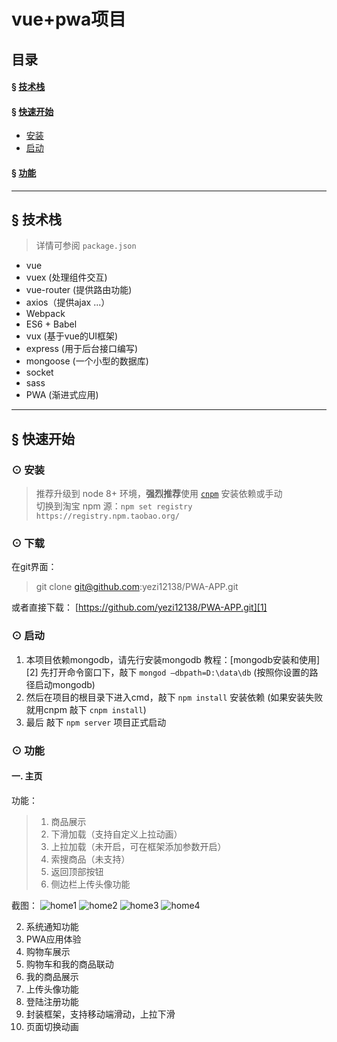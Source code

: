 # vue+pwa项目


## 目录
#### &sect; [技术栈](#features)
#### &sect; [快速开始](#getting-started)
  * [安装](#installation)
  * [启动](#start)

#### &sect; [功能](#feature)

****

## <a name="features">&sect; 技术栈</a>
> 详情可参阅 `package.json`

* vue
* vuex (处理组件交互)
* vue-router (提供路由功能)
* axios（提供ajax ...）
* Webpack
* ES6 + Babel
* vux (基于vue的UI框架)
* express (用于后台接口编写)
* mongoose (一个小型的数据库)
* socket
* sass
* PWA (渐进式应用)

***

## <a name="getting-started">&sect; 快速开始</a>


### <a name="installation">⊙ 安装</a>
> 推荐升级到 node 8+ 环境，**强烈推荐**使用 [`cnpm`](https://github.com/cnpm/cnpm) 安装依赖或手动   
> 切换到淘宝 npm 源：`npm set registry https://registry.npm.taobao.org/`  

### ⊙ 下载
在git界面：
> git clone git@github.com:yezi12138/PWA-APP.git

或者直接下载： [https://github.com/yezi12138/PWA-APP.git][1]

### <a name="start">⊙ 启动</a>
1. 本项目依赖mongodb，请先行安装mongodb 教程：[mongodb安装和使用][2]
先打开命令窗口下，敲下 `mongod –dbpath=D:\data\db`  (按照你设置的路径启动mongodb)
2. 然后在项目的根目录下进入cmd，敲下 `npm install` 安装依赖 (如果安装失败就用cnpm 敲下 `cnpm install`)
3. 最后 敲下 `npm server` 项目正式启动

### <a name="feature">⊙ 功能</a>
#### 一. 主页

功能： 
> 1. 商品展示
> 2. 下滑加载（支持自定义上拉动画）
> 3. 上拉加载（未开启，可在框架添加参数开启）
> 4. 索搜商品（未支持）
> 5. 返回顶部按钮
> 6. 侧边栏上传头像功能

截图： 
![home1](https://github.com/yezi12138/PWA-APP/blob/dev2/static/readmeImgs/home1.png)
![home2](https://github.com/yezi12138/PWA-APP/blob/dev2/static/readmeImgs/home2.png)
![home3](https://github.com/yezi12138/PWA-APP/blob/dev2/static/readmeImgs/home3.png)
![home4](https://github.com/yezi12138/PWA-APP/blob/dev2/static/readmeImgs/home4.png)















2. 系统通知功能
3. PWA应用体验
4. 购物车展示
5. 购物车和我的商品联动
6. 我的商品展示
7. 上传头像功能
8. 登陆注册功能
9. 封装框架，支持移动端滑动，上拉下滑
10. 页面切换动画
